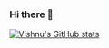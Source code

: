 ### Hi there 👋

[![Vishnu's GitHub stats](https://github-readme-stats.vercel.app/api?username=devish99&show_icons=true&theme=dark&hide=issues,contribs&count_private=true)](https://github.com/devish99)

<!--
**devish99/devish99** is a ✨ _special_ ✨ repository because its `README.md` (this file) appears on your GitHub profile.

Here are some ideas to get you started:

- 🔭 I’m currently working on ...
- 🌱 I’m currently learning ...
- 👯 I’m looking to collaborate on ...
- 🤔 I’m looking for help with ...
- 💬 Ask me about ...
- 📫 How to reach me: ...
- 😄 Pronouns: ...
- ⚡ Fun fact: ...
-->
